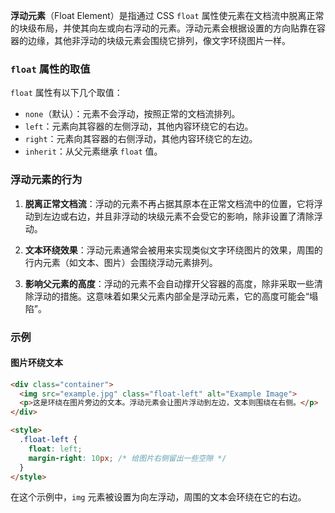 **浮动元素**（Float Element）是指通过 CSS `float` 属性使元素在文档流中脱离正常的块级布局，并使其向左或向右浮动的元素。浮动元素会根据设置的方向贴靠在容器的边缘，其他非浮动的块级元素会围绕它排列，像文字环绕图片一样。


### `float` 属性的取值

`float` 属性有以下几个取值：

- `none`（默认）：元素不会浮动，按照正常的文档流排列。
- `left`：元素向其容器的左侧浮动，其他内容环绕它的右边。
- `right`：元素向其容器的右侧浮动，其他内容环绕它的左边。
- `inherit`：从父元素继承 `float` 值。

### 浮动元素的行为

1. **脱离正常文档流**：浮动的元素不再占据其原本在正常文档流中的位置，它将浮动到左边或右边，并且非浮动的块级元素不会受它的影响，除非设置了清除浮动。
   
2. **文本环绕效果**：浮动元素通常会被用来实现类似文字环绕图片的效果，周围的行内元素（如文本、图片）会围绕浮动元素排列。

3. **影响父元素的高度**：浮动的元素不会自动撑开父容器的高度，除非采取一些清除浮动的措施。这意味着如果父元素内部全是浮动元素，它的高度可能会“塌陷”。

### 示例

#### 图片环绕文本

```html
<div class="container">
  <img src="example.jpg" class="float-left" alt="Example Image">
  <p>这是环绕在图片旁边的文本。浮动元素会让图片浮动到左边，文本则围绕在右侧。</p>
</div>

<style>
  .float-left {
    float: left;
    margin-right: 10px; /* 给图片右侧留出一些空隙 */
  }
</style>
```

在这个示例中，`img` 元素被设置为向左浮动，周围的文本会环绕在它的右边。
